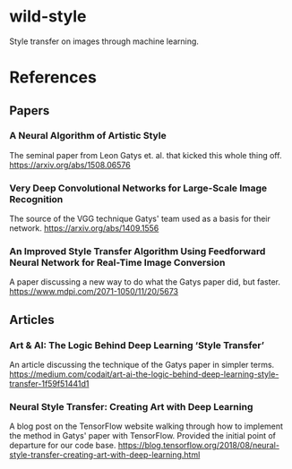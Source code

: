 # wild-style
Style transfer on images through machine learning.

# References
## Papers
### A Neural Algorithm of Artistic Style
The seminal paper from Leon Gatys et. al. that kicked this whole thing off.
https://arxiv.org/abs/1508.06576

### Very Deep Convolutional Networks for Large-Scale Image Recognition
The source of the VGG technique Gatys' team used as a basis for their network.
https://arxiv.org/abs/1409.1556

### An Improved Style Transfer Algorithm Using Feedforward Neural Network for Real-Time Image Conversion
A paper discussing a new way to do what the Gatys paper did, but faster.
https://www.mdpi.com/2071-1050/11/20/5673

## Articles
### Art & AI: The Logic Behind Deep Learning ‘Style Transfer’
An article discussing the technique of the Gatys paper in simpler terms.
https://medium.com/codait/art-ai-the-logic-behind-deep-learning-style-transfer-1f59f51441d1

### Neural Style Transfer: Creating Art with Deep Learning
A blog post on the TensorFlow website walking through how to implement the method in Gatys' paper with TensorFlow.
Provided the initial point of departure for our code base.
https://blog.tensorflow.org/2018/08/neural-style-transfer-creating-art-with-deep-learning.html

